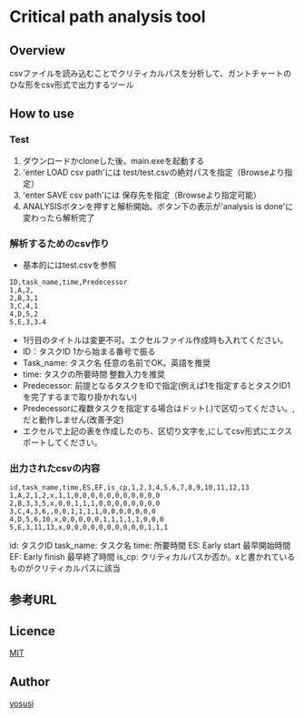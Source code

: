 # Critical path analysis tool

## Overview
csvファイルを読み込むことでクリティカルパスを分析して、ガントチャートのひな形をcsv形式で出力するツール

## How to use
### Test
1. ダウンロードかcloneした後、main.exeを起動する
2. 'enter LOAD csv path'には test/test.csvの絶対パスを指定（Browseより指定）
3. 'enter SAVE csv path'には 保存先を指定（Browseより指定可能）
4. ANALYSISボタンを押すと解析開始。ボタン下の表示が'analysis is done'に変わったら解析完了

### 解析するためのcsv作り
- 基本的にはtest.csvを参照

```
ID,task_name,time,Predecessor
1,A,2,
2,B,3,1
3,C,4,1
4,D,5,2
5,E,3,3.4
```
- 1行目のタイトルは変更不可。エクセルファイル作成時も入れてください。
- ID：タスクID 1から始まる番号で振る
- Task_name: タスク名 任意の名前でOK。英語を推奨
- time: タスクの所要時間 整数入力を推奨
- Predecessor: 前提となるタスクをIDで指定(例えば1を指定するとタスクID1を完了するまで取り掛かれない)
- Predecessorに複数タスクを指定する場合はドット(.)で区切ってください。,だと動作しません(改善予定)
- エクセルで上記の表を作成したのち、区切り文字を,にしてcsv形式にエクスポートしてください。

### 出力されたcsvの内容
```
id,task_name,time,ES,EF,is_cp,1,2,3,4,5,6,7,8,9,10,11,12,13
1,A,2,1,2,x,1,1,0,0,0,0,0,0,0,0,0,0,0
2,B,3,3,5,x,0,0,1,1,1,0,0,0,0,0,0,0,0
3,C,4,3,6,,0,0,1,1,1,1,0,0,0,0,0,0,0
4,D,5,6,10,x,0,0,0,0,0,1,1,1,1,1,0,0,0
5,E,3,11,13,x,0,0,0,0,0,0,0,0,0,0,1,1,1
```
id: タスクID
task_name: タスク名
time: 所要時間
ES: Early start 最早開始時間
EF: Early finish 最早終了時間
is_cp: クリティカルパスか否か。xと書かれているものがクリティカルパスに該当

## 参考URL

## Licence

[MIT](https://github.com/tcnksm/tool/blob/master/LICENCE)

## Author

[yosusi](https://github.com/yosusi)